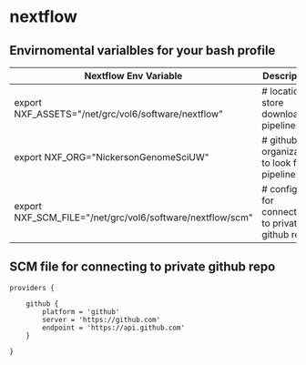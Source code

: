 # nextflow

## Envirnomental varialbles for your bash profile
| Nextflow Env Variable  	| Description 	|
|---	|---	|
| export NXF_ASSETS="/net/grc/vol6/software/nextflow" | # location to store  downloaded pipelines |
| export NXF_ORG="NickersonGenomeSciUW" | # github organization to look for pipelines |
| export NXF_SCM_FILE="/net/grc/vol6/software/nextflow/scm" | # config file for connecting to private github repo |


## SCM file for connecting to private github repo
    providers {
    
        github {
            platform = 'github'
            server = 'https://github.com'
            endpoint = 'https://api.github.com'
        }
            
    }